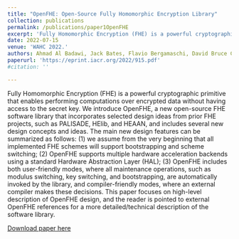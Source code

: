 ```yaml
---
title: "OpenFHE: Open-Source Fully Homomorphic Encryption Library"
collection: publications
permalink: /publications/paper1OpenFHE
excerpt: 'Fully Homomorphic Encryption (FHE) is a powerful cryptographic primitive that enables performing computations over encrypted data without having access to the secret key. We introduce OpenFHE, a new open-source FHE software library that incorporates selected design ideas from prior FHE projects, such as PALISADE, HElib, and HEAAN, and includes several new design concepts and ideas. '
date: 2022-07-15
venue: 'WAHC 2022.'
authors: Ahmad Al Badawi, Jack Bates, Flavio Bergamaschi, David Bruce Cousins, Saroja Erabelli, Nicholas Genise, Shai Halevi, Hamish Hunt, Andrey Kim, Yongwoo Lee, Zeyu Liu, Daniele Micciancio, Ian Quah, Yuriy Polyakov, Saraswathy R.V., Kurt Rohloff, Jonathan Saylor, Dmitriy Suponitsky, Matthew Triplett, Vinod Vaikuntanathan, and Vincent Zucca
paperurl: 'https://eprint.iacr.org/2022/915.pdf'
#citation: ''

---
```

Fully Homomorphic Encryption (FHE) is a powerful cryptographic primitive that enables performing computations over encrypted data without having access to the secret key. We introduce OpenFHE, a new open-source FHE software library that incorporates selected design ideas from prior FHE projects, such as PALISADE, HElib, and HEAAN, and includes several new design concepts and ideas. The main new design features can be summarized as follows: (1) we assume from the very beginning that all implemented FHE schemes will support bootstrapping and scheme switching; (2) OpenFHE supports multiple hardware acceleration backends using a standard Hardware Abstraction Layer (HAL); (3) OpenFHE includes both user-friendly modes, where all maintenance operations, such as modulus switching, key switching, and bootstrapping, are automatically invoked by the library, and compiler-friendly modes, where an external compiler makes these decisions. This paper focuses on high-level description of OpenFHE design, and the reader is pointed to external OpenFHE references for a more detailed/technical description of the software library.

[Download paper here](https://eprint.iacr.org/2022/915.pdf)